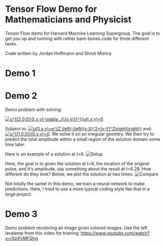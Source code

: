 # Tensor Flow Demo for Mathematicians and Physicist 
Tensor Flow demo for Harvard Machine Learning Supergroup. The goal is to get you up and running with rather bare-bones code for three different tasks.

Code written by Jordan Hoffmann and Shruti Mishra

# Demo 1

# Demo 2
Demo problem with solving:

<a href="https://www.codecogs.com/eqnedit.php?latex=u^{(2,0,0)}(t,x,y)-\nabla&space;_{\{x,y\}}^{}u(t,x,y)=0" target="_blank"><img src="https://latex.codecogs.com/gif.latex?u^{(2,0,0)}(t,x,y)-\nabla&space;_{\{x,y\}}^{}u(t,x,y)=0" title="u^{(2,0,0)}(t,x,y)-\nabla _{\{x,y\}}^{}u(t,x,y)=0" /></a>

Subject to:
<a href="https://www.codecogs.com/eqnedit.php?latex=u(0,x,y)=e^{Z&space;\left(-\left((x-X)^2&plus;(y-Y)^2\right)\right)}" target="_blank"><img src="https://latex.codecogs.com/gif.latex?u(0,x,y)=e^{Z&space;\left(-\left((x-X)^2&plus;(y-Y)^2\right)\right)}" title="u(0,x,y)=e^{Z \left(-\left((x-X)^2+(y-Y)^2\right)\right)}" /></a>
and:
<a href="https://www.codecogs.com/eqnedit.php?latex=u^{(1,0,0)}(0,x,y)=0" target="_blank"><img src="https://latex.codecogs.com/gif.latex?u^{(1,0,0)}(0,x,y)=0" title="u^{(1,0,0)}(0,x,y)=0" /></a>. We solve it on an irregular geomtry. We then try to predict the total amplitude within a small region of the solution domain some time later.

Here is an example of a solution at t=6.
![Setup](../master/ims/setup.png)

Here, the goal is to given the solution at t=6, the location of the original pulse, and it's amplitude, say something about the result at t=6.28. How different do they look? Below, we plot the solution at two times.
![Compare](../master/ims/diff.png)

Not totally the same! In this demo, we train a neural network to make predictions. Here, I tried to use a more typical coding style like that in a large project. 

# Demo 3
Demo problem recoloring an image given colored images. Use the left lavalamp from this video for trianing:
https://www.youtube.com/watch?v=rSzjFvMFQhg
